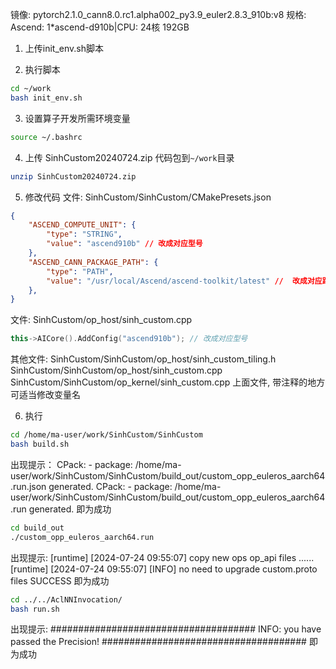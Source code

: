 镜像: pytorch2.1.0_cann8.0.rc1.alpha002_py3.9_euler2.8.3_910b:v8
规格: Ascend: 1*ascend-d910b|CPU: 24核 192GB

1. 上传init_env.sh脚本

2. 执行脚本
```bash
cd ~/work
bash init_env.sh
```

3. 设置算子开发所需环境变量
```bash
source ~/.bashrc
```

4. 上传 SinhCustom20240724.zip 代码包到`~/work`目录

```bash
unzip SinhCustom20240724.zip
```

5. 修改代码
文件: SinhCustom/SinhCustom/CMakePresets.json
```json
{
    "ASCEND_COMPUTE_UNIT": {
        "type": "STRING",
        "value": "ascend910b" // 改成对应型号
    },
    "ASCEND_CANN_PACKAGE_PATH": {
        "type": "PATH",
        "value": "/usr/local/Ascend/ascend-toolkit/latest" //  改成对应路径
    },
}
```
文件: SinhCustom/op_host/sinh_custom.cpp
```cpp
this->AICore().AddConfig("ascend910b"); // 改成对应型号
```

其他文件:
SinhCustom/SinhCustom/op_host/sinh_custom_tiling.h
SinhCustom/SinhCustom/op_host/sinh_custom.cpp
SinhCustom/SinhCustom/op_kernel/sinh_custom.cpp
上面文件, 带注释的地方可适当修改变量名

6. 执行
```bash
cd /home/ma-user/work/SinhCustom/SinhCustom
bash build.sh
```
出现提示：
CPack: - package: /home/ma-user/work/SinhCustom/SinhCustom/build_out/custom_opp_euleros_aarch64.run.json generated.
CPack: - package: /home/ma-user/work/SinhCustom/SinhCustom/build_out/custom_opp_euleros_aarch64.run generated.
即为成功

```bash
cd build_out
./custom_opp_euleros_aarch64.run
```
出现提示:
[runtime] [2024-07-24 09:55:07] copy new ops op_api files ......
[runtime] [2024-07-24 09:55:07] [INFO] no need to upgrade custom.proto files
SUCCESS
即为成功

```bash
cd ../../AclNNInvocation/
bash run.sh
```

出现提示:
#####################################
INFO: you have passed the Precision!
#####################################
即为成功